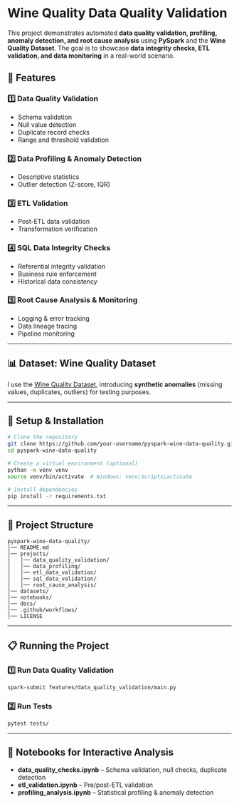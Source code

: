 # Wine Quality Data Quality Validation

This project demonstrates automated **data quality validation, profiling, anomaly detection, and root cause analysis** using **PySpark** and the **Wine Quality Dataset**. The goal is to showcase **data integrity checks, ETL validation, and data monitoring** in a real-world scenario.

## 📌 Features

### **1️⃣ Data Quality Validation**
- Schema validation
- Null value detection
- Duplicate record checks
- Range and threshold validation

### **2️⃣ Data Profiling & Anomaly Detection**
- Descriptive statistics
- Outlier detection (Z-score, IQR)

### **3️⃣ ETL Validation**
- Post-ETL data validation
- Transformation verification

### **4️⃣ SQL Data Integrity Checks**
- Referential integrity validation
- Business rule enforcement
- Historical data consistency

### **5️⃣ Root Cause Analysis & Monitoring**
- Logging & error tracking
- Data lineage tracing
- Pipeline monitoring

---
## 📊 Dataset: Wine Quality Dataset

I use the [Wine Quality Dataset](https://www.kaggle.com/datasets/yasserh/wine-quality-dataset/data), introducing **synthetic anomalies** (missing values, duplicates, outliers) for testing purposes.

---
## 🚀 Setup & Installation

```sh
# Clone the repository
git clone https://github.com/your-username/pyspark-wine-data-quality.git
cd pyspark-wine-data-quality

# Create a virtual environment (optional)
python -m venv venv
source venv/bin/activate  # Windows: venv\Scripts\activate

# Install dependencies
pip install -r requirements.txt
```

---
## 📂 Project Structure
```
pyspark-wine-data-quality/
│── README.md
│── projects/
│   │── data_quality_validation/
│   │── data_profiling/
│   │── etl_data_validation/
│   │── sql_data_validation/
│   │── root_cause_analysis/
│── datasets/
│── notebooks/
│── docs/
│── .github/workflows/
│── LICENSE
```
---
## 📋 Running the Project

### **1️⃣ Run Data Quality Validation**
```sh
spark-submit features/data_quality_validation/main.py
```

### **2️⃣ Run Tests**
```sh
pytest tests/
```

---
## 📝 Notebooks for Interactive Analysis
- **data_quality_checks.ipynb** – Schema validation, null checks, duplicate detection
- **etl_validation.ipynb** – Pre/post-ETL validation
- **profiling_analysis.ipynb** – Statistical profiling & anomaly detection